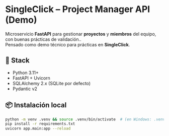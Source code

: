 # SingleClick – Project Manager API (Demo)

Microservicio **FastAPI** para gestionar **proyectos** y **miembros** del equipo, con buenas prácticas de validación..  
Pensado como demo técnico para prácticas en **SingleClick**.

## 🚀 Stack
- Python 3.11+
- FastAPI + Uvicorn
- SQLAlchemy 2.x (SQLite por defecto)
- Pydantic v2

## 📦 Instalación local
```bash
python -m venv .venv && source .venv/bin/activate  # (en Windows: .venv\Scripts\activate)
pip install -r requirements.txt
uvicorn app.main:app --reload
